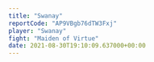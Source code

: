 ```yaml
---
title: "Swanay"
reportCode: "AP9VBgb76dTW3Fxj"
player: "Swanay"
fight: "Maiden of Virtue"
date: 2021-08-30T19:10:09.637000+00:00
---
```

